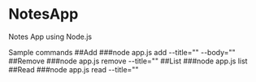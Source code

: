 # NotesApp
Notes App using Node.js

Sample commands
##Add
###node app.js add --title="<your title>" --body="<body of text>"
##Remove
###node app.js remove --title="<your title>"
##List
###node app.js list
##Read
###node app.js read --title="<your title>"
